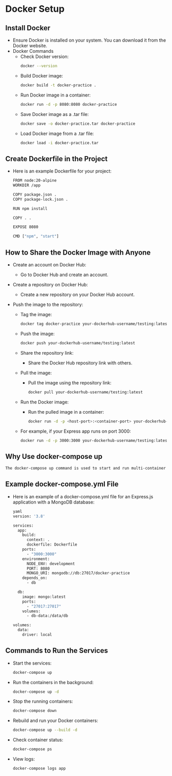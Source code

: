 # Docker Setup

## Install Docker

- Ensure Docker is installed on your system. You can download it from the Docker website.
- Docker Commands
  - Check Docker version:
    ```bash
    docker --version
    ```
  - Build Docker image:
    ```bash
    docker build -t docker-practice .
    ```
  - Run Docker image in a container:
    ```bash
    docker run -d -p 8080:8080 docker-practice
    ```
  - Save Docker image as a .tar file:
    ```bash
    docker save -o docker-practice.tar docker-practice
    ```
  - Load Docker image from a .tar file:
    ```bash
    docker load -i docker-practice.tar
    ```

## Create Dockerfile in the Project

- Here is an example Dockerfile for your project:

  ```bash
  FROM node:20-alpine
  WORKDIR /app

  COPY package.json .
  COPY package-lock.json .

  RUN npm install

  COPY . .

  EXPOSE 8080

  CMD ["npm", "start"]
  ```

## How to Share the Docker Image with Anyone

- Create an account on Docker Hub:
  - Go to Docker Hub and create an account.
- Create a repository on Docker Hub:

  - Create a new repository on your Docker Hub account.

- Push the image to the repository:

  - Tag the image:

    ```bash
    docker tag docker-practice your-dockerhub-username/testing:latest
    ```

  - Push the image:

    ```bash
    docker push your-dockerhub-username/testing:latest
    ```

  - Share the repository link:

    - Share the Docker Hub repository link with others.

  - Pull the image:

    - Pull the image using the repository link:
      ```bash
      docker pull your-dockerhub-username/testing:latest
      ```

  - Run the Docker image:

    - Run the pulled image in a container:
      ```bash
      docker run -d -p <host-port>:<container-port> your-dockerhub-username/testing:latest
      ```

  - For example, if your Express app runs on port 3000:
    ```bash
    docker run -d -p 3000:3000 your-dockerhub-username/testing:latest
    ```

## Why Use docker-compose up

```bash
The docker-compose up command is used to start and run multi-container Docker applications defined in a docker-compose.yml file. Docker Compose simplifies managing and running           multiple Docker containers as a single service, making it easier to define, configure, and orchestrate complex applications.
```

## Example docker-compose.yml File

- Here is an example of a docker-compose.yml file for an Express.js application with a MongoDB database:

  ```bash
  yaml
  version: '3.8'

  services:
    app:
      build:
        context: .
        dockerfile: Dockerfile
      ports:
        - "3000:3000"
      environment:
        NODE_ENV: development
        PORT: 8080
        MONGO_URI: mongodb://db:27017/docker-practice
      depends_on:
        - db

    db:
      image: mongo:latest
      ports:
        - "27017:27017"
      volumes:
        - db-data:/data/db

  volumes:
    data:
      driver: local
  ```

## Commands to Run the Services

- Start the services:
  ```bash
  docker-compose up
  ```
- Run the containers in the background:
  ```bash
  docker-compose up -d
  ```
- Stop the running containers:

  ```bash
  docker-compose down
  ```

- Rebuild and run your Docker containers:

  ```bash
  docker-compose up --build -d
  ```

- Check container status:

  ```bash
  docker-compose ps
  ```

- View logs:
  ```bash
  docker-compose logs app
  ```
